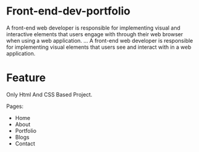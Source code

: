 # Front-end-dev-portfolio

A front-end web developer is responsible for implementing visual and interactive elements that users engage with through their web browser when using a web application. ... A front-end web developer is responsible for implementing visual elements that users see and interact with in a web application.

<!-- ![](./fontendport.PNG) -->

# Feature
Only Html And CSS Based Project. 

Pages:
- Home 
- About
- Portfolio
- Blogs
- Contact
